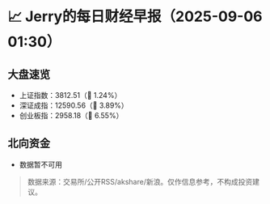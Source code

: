 # 📈 Jerry的每日财经早报（2025-09-06 01:30）

## 大盘速览
- 上证指数：3812.51（🔺 1.24%）
- 深证成指：12590.56（🔺 3.89%）
- 创业板指：2958.18（🔺 6.55%）

## 北向资金
- 数据暂不可用

> 数据来源：交易所/公开RSS/akshare/新浪。仅作信息参考，不构成投资建议。
